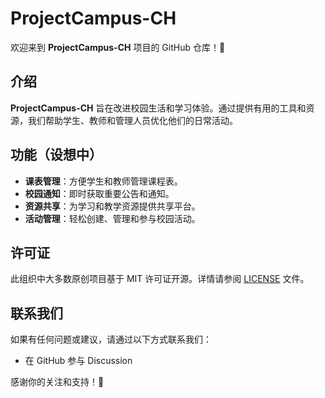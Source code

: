 # ProjectCampus-CH

欢迎来到 **ProjectCampus-CH** 项目的 GitHub 仓库！🎉

## 介绍
**ProjectCampus-CH** 旨在改进校园生活和学习体验。通过提供有用的工具和资源，我们帮助学生、教师和管理人员优化他们的日常活动。

## 功能（设想中）
- **课表管理**：方便学生和教师管理课程表。
- **校园通知**：即时获取重要公告和通知。
- **资源共享**：为学习和教学资源提供共享平台。
- **活动管理**：轻松创建、管理和参与校园活动。

## 许可证
此组织中大多数原创项目基于 MIT 许可证开源。详情请参阅 [LICENSE](/LICENSE) 文件。

## 联系我们
如果有任何问题或建议，请通过以下方式联系我们：
- 在 GitHub 参与 Discussion

感谢你的关注和支持！🌟
